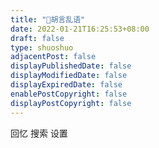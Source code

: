 ```yaml
---
title: "🦖胡言乱语"
date: 2022-01-21T16:25:53+08:00
draft: false
type: shuoshuo
adjacentPost: false
displayPublishedDate: false
displayModifiedDate: false
displayExpiredDate: false
enablePostCopyright: false
displayPostCopyright: false
---
```


<span onclick="randomMemo()">回忆</span>
<span onclick="serchMemo()">搜索</span>
<span onclick="setOpenID()">设置</span>

<div id="bber"></div>
<script type="module" src="https://immmmm.com/emaction.js?v=230811"></script>
<script src="https://fastly.jsdelivr.net/npm/marked/marked.min.js"></script>
<script src="https://fastly.jsdelivr.net/gh/Tokinx/ViewImage/view-image.min.js"></script>
<script src="https://fastly.jsdelivr.net/gh/Tokinx/Lately/lately.min.js"></script>
<script src="https://cdn.staticfile.org/twikoo/1.6.17/twikoo.all.min.js"></script>
<script type="text/javascript">
  var bbMemos = {
    memos : 'https://mybelife.com/',//修改为自己部署 Memos 的网址，末尾有 / 斜杠
    limit : '15',//默认每次显示 10 条
    creatorId:'1' ,//早期默认为 101 用户，新安装是 1； https://demo.usememos.com/u/101
    domId: '',//默认为 bber
    twiEnv:'https://mybelife.zeabur.app/',//启开 twikoo 评论，默认 https://metk.edui.fun/
  }
</script>
<script src="https://immmmm.com/bb-lmm-mk.js?v=230811"></script>

